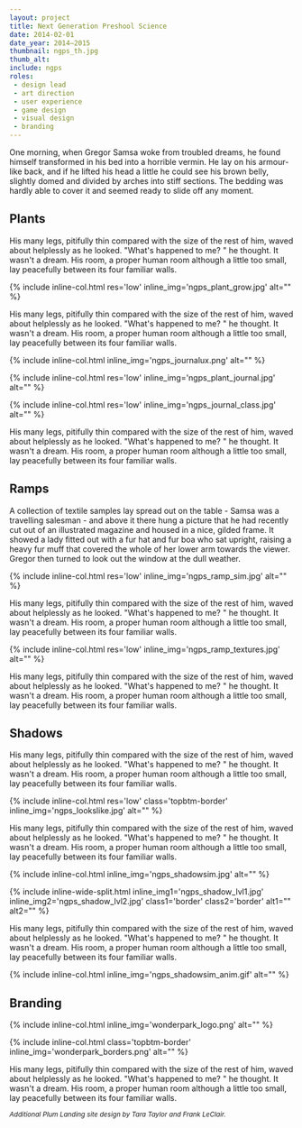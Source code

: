 ```yaml
---
layout: project
title: Next Generation Preshool Science
date: 2014-02-01
date_year: 2014–2015
thumbnail: ngps_th.jpg
thumb_alt: 
include: ngps
roles:
 - design lead
 - art direction
 - user experience
 - game design
 - visual design
 - branding
---
```


One morning, when Gregor Samsa woke from troubled dreams, he found himself transformed in his bed into a horrible vermin. He lay on his armour-like back, and if he lifted his head a little he could see his brown belly, slightly domed and divided by arches into stiff sections. The bedding was hardly able to cover it and seemed ready to slide off any moment.

## Plants

His many legs, pitifully thin compared with the size of the rest of him, waved about helplessly as he looked. "What's happened to me? " he thought. It wasn't a dream. His room, a proper human room although a little too small, lay peacefully between its four familiar walls.

{% include inline-col.html res='low' inline_img='ngps_plant_grow.jpg' alt="" %}

His many legs, pitifully thin compared with the size of the rest of him, waved about helplessly as he looked. "What's happened to me? " he thought. It wasn't a dream. His room, a proper human room although a little too small, lay peacefully between its four familiar walls.

{% include inline-col.html inline_img='ngps_journalux.png' alt="" %}

{% include inline-col.html res='low' inline_img='ngps_plant_journal.jpg' alt="" %}

{% include inline-col.html res='low' inline_img='ngps_journal_class.jpg' alt="" %}

His many legs, pitifully thin compared with the size of the rest of him, waved about helplessly as he looked. "What's happened to me? " he thought. It wasn't a dream. His room, a proper human room although a little too small, lay peacefully between its four familiar walls.

## Ramps

A collection of textile samples lay spread out on the table - Samsa was a travelling salesman - and above it there hung a picture that he had recently cut out of an illustrated magazine and housed in a nice, gilded frame. It showed a lady fitted out with a fur hat and fur boa who sat upright, raising a heavy fur muff that covered the whole of her lower arm towards the viewer. Gregor then turned to look out the window at the dull weather.

{% include inline-col.html res='low' inline_img='ngps_ramp_sim.jpg' alt="" %}

His many legs, pitifully thin compared with the size of the rest of him, waved about helplessly as he looked. "What's happened to me? " he thought. It wasn't a dream. His room, a proper human room although a little too small, lay peacefully between its four familiar walls.

{% include inline-col.html res='low' inline_img='ngps_ramp_textures.jpg' alt="" %}

His many legs, pitifully thin compared with the size of the rest of him, waved about helplessly as he looked. "What's happened to me? " he thought. It wasn't a dream. His room, a proper human room although a little too small, lay peacefully between its four familiar walls.

## Shadows

His many legs, pitifully thin compared with the size of the rest of him, waved about helplessly as he looked. "What's happened to me? " he thought. It wasn't a dream. His room, a proper human room although a little too small, lay peacefully between its four familiar walls.

{% include inline-col.html res='low' class='topbtm-border' inline_img='ngps_lookslike.jpg' alt="" %}

His many legs, pitifully thin compared with the size of the rest of him, waved about helplessly as he looked. "What's happened to me? " he thought. It wasn't a dream. His room, a proper human room although a little too small, lay peacefully between its four familiar walls.

{% include inline-col.html inline_img='ngps_shadowsim.jpg' alt="" %}

{% include inline-wide-split.html inline_img1='ngps_shadow_lvl1.jpg' inline_img2='ngps_shadow_lvl2.jpg' class1='border' class2='border' alt1="" alt2="" %}

His many legs, pitifully thin compared with the size of the rest of him, waved about helplessly as he looked. "What's happened to me? " he thought. It wasn't a dream. His room, a proper human room although a little too small, lay peacefully between its four familiar walls.

{% include inline-col.html inline_img='ngps_shadowsim_anim.gif' alt="" %}

## Branding

{% include inline-col.html inline_img='wonderpark_logo.png' alt="" %}

{% include inline-col.html class='topbtm-border' inline_img='wonderpark_borders.png' alt="" %}

His many legs, pitifully thin compared with the size of the rest of him, waved about helplessly as he looked. "What's happened to me? " he thought. It wasn't a dream. His room, a proper human room although a little too small, lay peacefully between its four familiar walls.



<small><em>Additional Plum Landing site design by Tara Taylor and Frank LeClair.</em></small>


